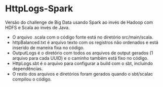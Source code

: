 # HttpLogs-Spark
Versão do challenge de Big Data usando Spark ao invés de Hadoop com HDFS e Scala ao invés de Java.

- O arquivo .scala com o código fonte está no diretório src/main/scala.
- httpBalanced.txt é arquivo texto com os registros não ordenados e está inserido de maneira fixa no código.
- OutputLogs é o diretório com todos os arquivos de output gerados (1 arquivo para cada UUID) e o caminho também está fixo no código.
- HttpLogs.sbt é o arquivo para configurar a build com o sbt, incluindo dependências.
- O resto dos arquivos e diretórios foram gerados quando o sbt/scalac compilou o código.
